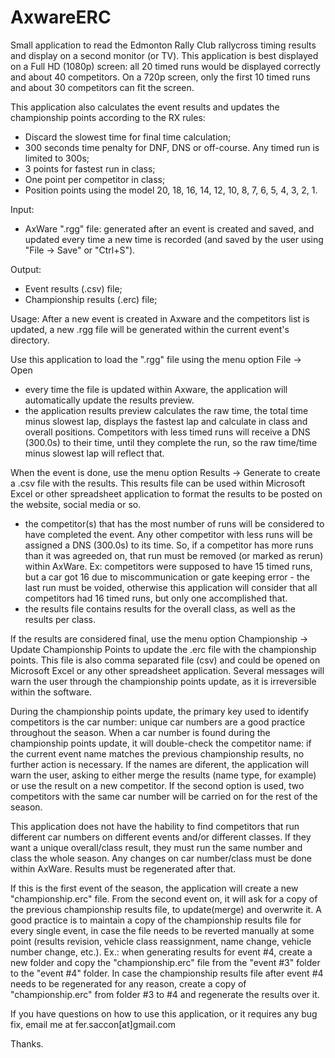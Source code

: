 # AxwareERC

Small application to read the Edmonton Rally Club rallycross timing results and display on a second monitor (or TV). This application is best displayed on a Full HD (1080p) screen: all 20 timed runs would be displayed correctly and about 40 competitors. On a 720p screen, only the first 10 timed runs and about 30 competitors can fit the screen. 

This application also calculates the event results and updates the championship points according to the RX rules:
 - Discard the slowest time for final time calculation;
 - 300 seconds time penalty for DNF, DNS or off-course. Any timed run is limited to 300s;
 - 3 points for fastest run in class;
 - One point per competitor in class;
 - Position points using the model 20, 18, 16, 14, 12, 10, 8, 7, 6, 5, 4, 3, 2, 1.

Input:
- AxWare ".rgg" file: generated after an event is created and saved, and updated every time a new time is recorded (and saved by the user using "File -> Save" or "Ctrl+S").

Output:
- Event results (.csv) file;
- Championship results (.erc) file;

Usage:
After a new event is created in Axware and the competitors list is updated, a new .rgg file will be generated within the current event's directory.

Use this application to load the ".rgg" file using the menu option File -> Open
* every time the file is updated within Axware, the application will automatically update the results preview.
* the application results preview calculates the raw time, the total time minus slowest lap, displays the fastest lap and calculate in class and overall positions. Competitors with less timed runs will receive a DNS (300.0s) to their time, until they complete the run, so the raw time/time minus slowest lap will reflect that.

When the event is done, use the menu option Results -> Generate to create a .csv file with the results. This results file can be used within Microsoft Excel or other spreadsheet application to format the results to be posted on the website, social media or so.
* the competitor(s) that has the most number of runs will be considered to have completed the event. Any other competitor with less runs will be assigned a DNS (300.0s) to its time. So, if a competitor has more runs than it was agreeded on, that run must be removed (or marked as rerun) within AxWare. Ex: competitors were supposed to have 15 timed runs, but a car got 16 due to miscommunication or gate keeping error - the last run must be voided, otherwise this application will consider that all competitors had 16 timed runs, but only one accomplished that.
* the results file contains results for the overall class, as well as the results per class.

If the results are considered final, use the menu option Championship -> Update Championship Points to update the .erc file with the championship points. This file is also comma separated file (csv) and could be opened on Microsoft Excel or any other spreadsheet application. Several messages will warn the user through the championship points update, as it is irreversible within the software. 

During the championship points update, the primary key used to identify competitors is the car number: unique car numbers are a good practice throughout the season. When a car number is found during the championship points update, it will double-check the competitor name: if the current event name matches the previous championship results, no further action is necessary. If the names are diferent, the application will warn the user, asking to either merge the results (name type, for example) or use the result on a new competitor. If the second option is used, two competitors with the same car number will be carried on for the rest of the season. 

This application does not have the hability to find competitors that run different car numbers on different events and/or different classes. If they want a unique overall/class result, they must run the same number and class the whole season. Any changes on car number/class must be done within AxWare. Results must be regenerated after that.

If this is the first event of the season, the application will create a new "championship.erc" file. From the second event on, it will ask for a copy of the previous championship results file, to update(merge) and overwrite it. A good practice is to maintain a copy of the championship results file for every single event, in case the file needs to be reverted manually at some point (results revision, vehicle class reassignment, name change, vehicle number change, etc.). Ex.: when generating results for event #4, create a new folder and copy the "championship.erc" file from the "event #3" folder to the "event #4" folder. In case the championship results file after event #4 needs to be regenerated for any reason, create a copy of "championship.erc" from folder #3 to #4 and regenerate the results over it.

If you have questions on how to use this application, or it requires any bug fix, email me at fer.saccon[at]gmail.com

Thanks.
